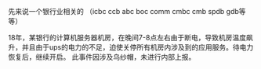 先来说一个银行业相关的 （icbc ccb abc boc comm cmbc cmb spdb gdb等等）

18年，某银行的计算机服务器机房，在晚间7-8点左右由于断电，导致机房温度飙升，并且由于ups的电力的不足，迫使关停所有机房内涉及到的应用服务。待电力恢复后，继续开启。
此事件因涉及乌纱帽，未进行内部上报。
